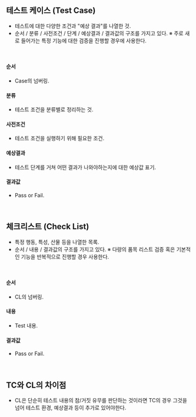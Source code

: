 ## 테스트 케이스 (Test Case)
- 테스트에 대한 다양한 조건과 "예상 결과"를 나열한 것.
- 순서 / 분류 / 사전조건 / 단계 / 예상결과 / 결과값의 구조를 가지고 있다.
※ 주로 새로 들어가는 특정 기능에 대한 검증을 진행할 경우에 사용한다.

<br>

#### 순서
- Case의 넘버링.

#### 분류
- 테스트 조건을 분류별로 정리하는 것.

#### 사전조건
- 테스트 조건을 실행하기 위해 필요한 조건.

#### 예상결과
- 테스트 단계를 거쳐 어떤 결과가 나와야하는지에 대한 예상값 표기.

#### 결과값
- Pass or Fail.


<br>


## 체크리스트 (Check List)
- 특정 행동, 특성, 산물 등을 나열한 목록.
- 순서 / 내용 / 결과값의 구조를 가지고 있다.
※ 다량의 품목 리스트 검증 혹은 기본적인 기능을 반복적으로 진행할 경우 사용한다.

<br>

#### 순서
- CL의 넘버링.

#### 내용
- Test 내용.

#### 결과값
- Pass or Fail.


<br>

## TC와 CL의 차이점
- CL은 단순히 테스트 내용의 참/거짓 유무를 판단하는 것이라면 TC의 경우 그것을 넘어 테스트 환경, 예상결과 등이 추가로 있어야한다.
